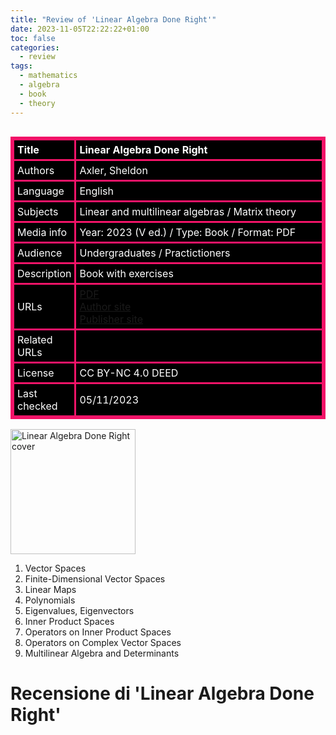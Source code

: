 ```yaml
---
title: "Review of 'Linear Algebra Done Right'"
date: 2023-11-05T22:22:22+01:00
toc: false
categories:
  - review
tags:
  - mathematics
  - algebra
  - book
  - theory
---
```


<style>
.styled-table-am {overflow: auto; width: 100%;}
.styled-table-am table {
    border: 3px solid #F21368;
    border-collapse: collapse;
    border-spacing: 2px;
    text-align: left;
    width: 100%;
}
.styled-table-am th, .styled-table-am td {
    border: 3px solid #F21368;
    background-color: #000000;
    color: #FFFFFF;
    padding: 5px;
}
.styled-table-am th:first-child, .styled-table-am td:first-child {
    width: 200px;  /* Fixed width for the first column */
}
.styled-table-am th:nth-child(2), .styled-table-am td:nth-child(2) {
    width: 100%;  /* Set a large width for the second column */
}
[AS23]  (2023). ``. Springer. DOI: [10.1007/978-3-031-41026-0](https://doi.org/10.1007/978-3-031-41026-0). ISBN: 978-3-031-41025-3. [PDF](https://link.springer.com/content/pdf/10.1007/978-3-031-41026-0.pdf)
</style>
<div class="styled-table-am" role="region" tabindex="0">
	<table>
		<thead>
		<tr>
			<th>Title</th>
			<th>Linear Algebra Done Right</th>
		</tr>
		</thead>
		<tbody>
		<tr>
			<td>Authors</td>
			<td>Axler, Sheldon</td>
		</tr>
		<tr>
			<td>Language</td>
			<td>English</td>
		</tr>
		<tr>
			<td>Subjects</td>
			<td>Linear and multilinear algebras / Matrix theory</td>
		</tr>
		<tr>
			<td>Media info</td>
			<td>Year: 2023 (V ed.) / Type: Book / Format: PDF</td>
		</tr>
		<tr>
			<td>Audience</td>
			<td>Undergraduates / Practictioners</td>
		</tr>
		<tr>
			<td>Description</td>
			<td>Book with exercises</td>
		</tr>
		<tr>
			<td>URLs<br></td>
			<td><a href="https://link.springer.com/content/pdf/10.1007/978-3-031-41026-0.pdf" target="_blank">PDF</a><br><a href="https://linear.axler.net/" target="_blank">Author site</a><br><a href="https://link.springer.com/book/10.1007/978-3-031-41026-0" target="_blank">Publisher site</a></td>
		</tr>
		<tr>
			<td>Related URLs</td>
			<td></td>
		</tr>
		<tr>
			<td>License</td>
			<td>CC BY-NC 4.0 DEED</td>
		</tr>
		<tr>
			<td>Last checked</td>
			<td>05/11/2023</td>
		</tr>
		</tbody>
	</table>
</div>


<img src="{{ site.url }}{{ site.baseurl }}/assets/images/coverLADR4e.png" alt="Linear Algebra Done Right cover" style="height:200px;">


1. Vector Spaces
2. Finite-Dimensional Vector Spaces
3. Linear Maps
4. Polynomials
5. Eigenvalues, Eigenvectors
6. Inner Product Spaces
7. Operators on Inner Product Spaces
8. Operators on Complex Vector Spaces
9. Multilinear Algebra and Determinants



# Recensione di 'Linear Algebra Done Right'
